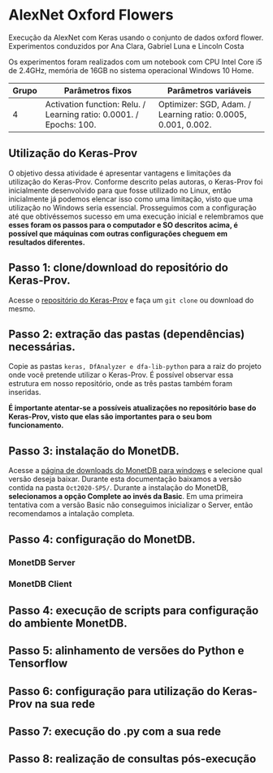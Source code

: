 # AlexNet Oxford Flowers
Execução da AlexNet com Keras usando o conjunto de dados oxford flower. Experimentos conduzidos por Ana Clara, Gabriel Luna e Lincoln Costa

Os experimentos foram realizados com um notebook com CPU Intel Core i5 de 2.4GHz, memória de 16GB no sistema operacional Windows 10 Home.

| Grupo | Parâmetros fixos | Parâmetros variáveis |
|---------|---|--------|
| 4 | Activation function: Relu. / Learning ratio: 0.0001. / Epochs: 100. | Optimizer: SGD, Adam. / Learning ratio: 0.0005, 0.001, 0.002. |

## Utilização do Keras-Prov

O objetivo dessa atividade é apresentar vantagens e limitações da utilização do Keras-Prov. Conforme descrito pelas autoras, o Keras-Prov foi inicialmente desenvolvido para que fosse utilizado no Linux, então inicialmente já podemos elencar isso como uma limitação, visto que uma utilização no Windows seria essencial. Prosseguimos com a configuração até que obtivéssemos sucesso em uma execução inicial e relembramos que **esses foram os passos para o computador e SO descritos acima, é possível que máquinas com outras configurações cheguem em resultados diferentes.**

## Passo 1: clone/download do repositório do Keras-Prov.

Acesse o [repositório do Keras-Prov](https://github.com/dbpina/keras-prov) e faça um `git clone` ou download do mesmo.

## Passo 2: extração das pastas (dependências) necessárias.

Copie as pastas `keras, DfAnalyzer e dfa-lib-python` para a raiz do projeto onde você pretende utilizar o Keras-Prov. É possível observar essa estrutura em nosso repositório, onde as três pastas também foram inseridas.

**É importante atentar-se a possíveis atualizações no repositório base do Keras-Prov, visto que elas são importantes para o seu bom funcionamento.**

## Passo 3: instalação do MonetDB.

Acesse a [página de downloads do MonetDB para windows](https://www.monetdb.org/downloads/Windows/) e selecione qual versão deseja baixar. Durante esta documentação baixamos a versão contida na pasta `Oct2020-SP5/`. Durante a instalação do MonetDB, **selecionamos a opção Complete ao invés da Basic**. Em uma primeira tentativa com a versão Basic não conseguimos inicializar o Server, então recomendamos a intalação completa.

## Passo 4: configuração do MonetDB.

### MonetDB Server

### MonetDB Client

## Passo 4: execução de scripts para configuração do ambiente MonetDB.

## Passo 5: alinhamento de versões do Python e Tensorflow

## Passo 6: configuração para utilização do Keras-Prov na sua rede

## Passo 7: execução do .py com a sua rede

## Passo 8: realização de consultas pós-execução